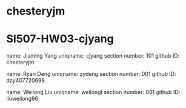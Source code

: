 # chesteryjm
# SI507-HW03-cjyang

name: Jiaming Yang
uniqname: cjyang
section number: 101
github ID: chesteryjm

name: Ryan Deng
uniqname: zydeng
section number: 001
github ID: dzy407720698

name: Weilong Liu
uniqname: weilongl
section number: 001
github ID: liuweilong96

